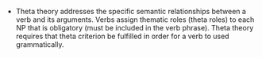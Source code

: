 
- Theta theory addresses the specific semantic relationships between a verb and its arguments. Verbs assign thematic roles (theta roles) to each NP that is obligatory (must be included in the verb phrase). Theta theory requires that theta criterion be fulfilled in order for a verb to used grammatically.
